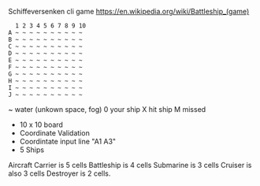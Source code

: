 Schiffeversenken cli game
https://en.wikipedia.org/wiki/Battleship_(game)

```
  1 2 3 4 5 6 7 8 9 10
A ~ ~ ~ ~ ~ ~ ~ ~ ~ ~
B ~ ~ ~ ~ ~ ~ ~ ~ ~ ~
C ~ ~ ~ ~ ~ ~ ~ ~ ~ ~
D ~ ~ ~ ~ ~ ~ ~ ~ ~ ~
E ~ ~ ~ ~ ~ ~ ~ ~ ~ ~
F ~ ~ ~ ~ ~ ~ ~ ~ ~ ~
G ~ ~ ~ ~ ~ ~ ~ ~ ~ ~
H ~ ~ ~ ~ ~ ~ ~ ~ ~ ~
I ~ ~ ~ ~ ~ ~ ~ ~ ~ ~
J ~ ~ ~ ~ ~ ~ ~ ~ ~ ~
```

~ water (unkown space, fog)
0 your ship
X hit ship
M missed

-   10 x 10 board
-   Coordinate Validation
-   Coordintate input line "A1 A3"
-   5 Ships

Aircraft Carrier is 5 cells
Battleship is 4 cells
Submarine is 3 cells
Cruiser is also 3 cells
Destroyer is 2 cells.
